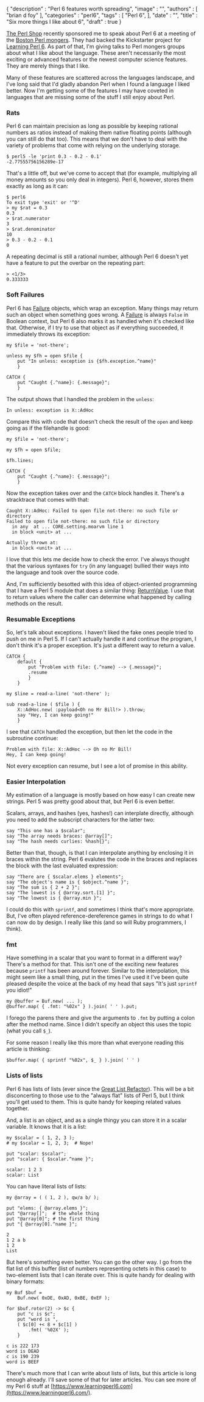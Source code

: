 {
   "description" : "Perl 6 features worth spreading",
   "image" : "",
   "authors" : [
      "brian d foy"
   ],
   "categories" : "perl6",
   "tags" : [
      "Perl 6",
   ],
   "date" : "",
   "title" : "Six more things I like about 6",
   "draft" : true
}

[The Perl Shop](http://www.theperlshop.com) recently sponsored me to speak about Perl 6 at a meeting of the [Boston Perl mongers](http://boston.pm.org). They had backed the Kickstarter project for [Learning Perl 6](https://www.learningperl6.com). As part of that, I'm giving talks to Perl mongers groups about what I like about the language. These aren't necessarily the most exciting or advanced features or the newest computer science features. They are merely things that I like.

Many of these features are scattered across the languages landscape, and I've long said that I'd gladly abandon Perl when I found a language I liked better. Now I'm getting some of the features I may have coveted in languages that are missing some of the stuff I still enjoy about Perl.

### Rats

Perl 6 can maintain precision as long as possible by keeping rational numbers as ratios instead of making them native floating points (although you can still do that too). This means that we don't have to deal with the variety of problems that come with relying on the underlying storage.

	$ perl5 -le 'print 0.3 - 0.2 - 0.1'
	-2.77555756156289e-17

That's a little off, but we've come to accept that (for example, multiplying all money amounts so you only deal in integers). Perl 6, however, stores them exactly as long as it can:

	$ perl6
	To exit type 'exit' or '^D'
	> my $rat = 0.3
	0.3
	> $rat.numerator
	3
	> $rat.denominator
	10
	> 0.3 - 0.2 - 0.1
	0

A repeating decimal is still a rational number, although Perl 6 doesn't yet have a feature to put the overbar on the repeating part:

	> <1/3>
	0.333333

### Soft Failures

Perl 6 has [Failure](https://docs.perl6.org/type/Failure) objects, which wrap an exception. Many things may return such an object when something goes wrong. A [Failure](https://docs.perl6.org/type/Failure) is always `False` in Boolean context, but Perl 6 also marks it as handled when it's checked like that. Otherwise, if I try to use that object as if everything succeeded, it immediately throws its exception:

``` prettyprint
my $file = 'not-there';

unless my $fh = open $file {
	put "In unless: exception is {$fh.exception.^name}"
	}

CATCH {
	put "Caught {.^name}: {.message}";
	}
```

The output shows that I handled the problem in the `unless`:

	In unless: exception is X::AdHoc

Compare this with code that doesn't check the result of the `open` and keep going as if the filehandle is good:

``` prettyprint
my $file = 'not-there';

my $fh = open $file;

$fh.lines;

CATCH {
	put "Caught {.^name}: {.message}";
	}
```

Now the exception takes over and the `CATCH` block handles it. There's a stracktrace that comes with that:

	Caught X::AdHoc: Failed to open file not-there: no such file or directory
	Failed to open file not-there: no such file or directory
	  in any  at ... CORE.setting.moarvm line 1
	  in block <unit> at ...

	Actually thrown at:
	  in block <unit> at ...

I love that this lets me decide how to check the error. I've always thought that the various syntaxes for `try` (in any language) bullied their ways into the language and took over the source code.

And, I'm sufficiently besotted with this idea of object-oriented programming that I have a Perl 5 module that does a similar thing: [ReturnValue](http://www.metacpan.org/module/ReturnValue). I use that to return values where the caller can determine what happened by calling methods on the result.

### Resumable Exceptions

So, let's talk about exceptions. I haven't liked the fake ones people tried to push on me in Perl 5. If I can't actually handle it and continue the program, I don't think it's a proper exception. It's just a different way to return a value.

``` prettyprint
CATCH {
	default {
		put "Problem with file: {.^name} --> {.message}";
		.resume
		}
	}

my $line = read-a-line( 'not-there' );

sub read-a-line ( $file ) {
	X::AdHoc.new( :payload<Oh no Mr Bill!> ).throw;
	say "Hey, I can keep going!"
	}
```

I see that `CATCH` handled the exception, but then let the code in the subroutine continue:

	Problem with file: X::AdHoc --> Oh no Mr Bill!
	Hey, I can keep going!

Not every exception can resume, but I see a lot of promise in this ability.

### Easier Interpolation

My estimation of a language is mostly based on how easy I can create new strings. Perl 5 was pretty good about that, but Perl 6 is even better.

Scalars, arrays, and hashes (yes, hashes!) can interplate directly, although you need to add the subscript characters for the latter two:

``` prettyprint
say "This one has a $scalar";
say "The array needs braces: @array[]";
say "The hash needs curlies: %hash{}";
```

Better than that, though, is that I can interpolate anything by enclosing it in braces within the string. Perl 6 evalutes the code in the braces and replaces the block with the last evaluated expression:

``` prettyprint
say "There are { $scalar.elems } elements";
say "The object's name is { $object.^name }";
say "The sum is { 2 + 2 }";
say "The lowest is { @array.sort.[1] }";
say "The lowest is { @array.min }";
```

I could do this with `sprintf`, and sometimes I think that's more appropriate. But, I've often played reference-dereference games in strings to do what I can now do by design. I really like this (and so will Ruby programmers, I think).

### fmt

Have something in a scalar that you want to format in a different way? There's a method for that. This isn't one of the exciting new features because `printf` has been around forever. Similar to the interpolation, this might seem like a small thing, put in the times I've used it I've been quite pleased despite the voice at the back of my head that says "It's just `sprintf` you idiot!"

```prettyprint
my @buffer = Buf.new( ... );
@buffer.map( { .fmt: "%02x" } ).join( ' ' ).put;
```

I forego the parens there and give the arguments to `.fmt` by putting a colon after the method name. Since I didn't specify an object this uses the topic (what you call `$_`).

For some reason I really like this more than what everyone reading this article is thinking:

```prettyprint
$buffer.map( { sprintf "%02x", $_ } ).join( ' ' )
```

### Lists of lists

Perl 6 has lists of lists (ever since the [Great List Refactor](https://perl6advent.wordpress.com/2015/12/14/day-15-2015-the-year-of-the-great-list-refactor/)). This will be a bit disconcerting to those use to the "always flat" lists of Perl 5, but I think you'll get used to them. This is quite handy for keeping related values together.

And, a list is an object, and as a single thingy you can store it in a scalar variable. It knows that it is a list:

```prettyprint
my $scalar = ( 1, 2, 3 );
# my $scalar = 1, 2, 3;  # Nope!

put "scalar: $scalar";
put "scalar: { $scalar.^name }";

scalar: 1 2 3
scalar: List
```

You can have literal lists of lists:

```prettyprint
my @array = ( ( 1, 2 ), qw/a b/ );

put "elems: { @array.elems }";
put "@array[]";  # the whole thing
put "@array[0]"; # the first thing
put "{ @array[0].^name }";

2
1 2 a b
1 2
List
```

But here's something even better. You can go the other way. I go from the flat list of this buffer (list of numbers representing octets in this case) to two-element lists that I can iterate over. This is quite handy for dealing with binary formats:

```prettyprint
my Buf $buf =
	Buf.new( 0xDE, 0xAD, 0xBE, 0xEF );

for $buf.rotor(2) -> $c {
	put "c is $c";
	put "word is ",
	( $c[0] +< 8 + $c[1] )
		.fmt( '%02X' );
	}

c is 222 173
word is DEAD
c is 190 239
word is BEEF
```

There's much more that I can write about lists of lists, but this article is long enough already. I'll save some of that for later articles. You can see more of my Perl 6 stuff at [https://www.learningperl6.com](https://www.learningperl6.com/).

